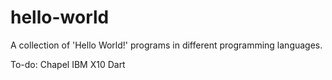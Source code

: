 # hello-world

A collection of 'Hello World!' programs in different programming languages.

To-do:
Chapel
IBM X10
Dart

